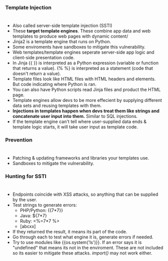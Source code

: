 ### Template Injection
#
* Also called server-side template injection (SSTI)
* These **target template engines**. These combine app data and web templates to produce web pages with dynamic content/
* Jinja2 is a template engine that runs on Python. 
* Some enviroments have sandboxes to mitigate this vulnerability.
* Web templates/template engines seperate server-side app logic and client-side presentation code.
* In Jinja {{ }} is interpreted as a Python expression (variable or function that returns a value).
  {% %} is interpreted as a statement (code that doesn't return a value).
* Template files look like HTML files with HTML headers and elements. But code indicating where Python is ran.
* You can also have Python scripts read Jinja files and product the HTML page.
* Template engines allow devs to be more effecient by supplying different data sets and reusing templates with them.
* **Injections in templates happen when devs treat them like strings and concatenate user input into them.** Similar to SQL injections.
* If the template engine can't tell where user-supplied data ends & template logic starts, it will take user input as template code.
### Prevention
#
* Patching & updating frameworks and libraries your templates use. 
* Sandboxes to mitigate the vulnerability.
### Hunting for SSTI
#
* Endpoints coincide with XSS attacks, so anything that can be supplied by the user.
* Test strings to generate errors:
    * PHP/Python: {{7*7}}
    * Java: ${7*7}
    * Ruby: <%=7*7 %>
    * [abcxx]
* If they returned the result, it means its part of the code.
* Go through each to test what engine it is, generate errors if needed.
* Try to use modules like {{os.system('ls')}}. If an error says it is "undefined"
  that means its not in the enviroment. These are not included so its easier to mitigate these attacks. _<meta>_import()_<meta>_ may not work either.

